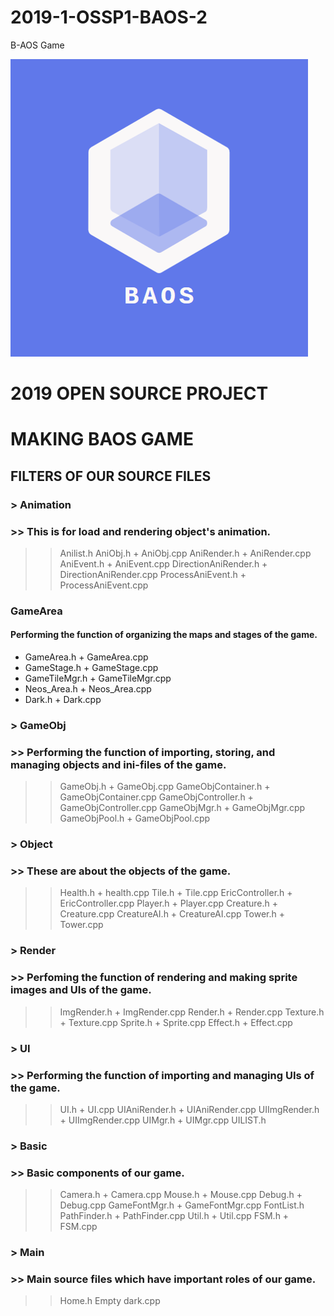 # 2019-1-OSSP1-BAOS-2
B-AOS Game

![BAOSTEAMLOGO](./client/BAOSTEAMLOGO.png)

# 2019 OPEN SOURCE PROJECT 
# MAKING BAOS GAME

## FILTERS OF OUR SOURCE FILES
### > Animation
### >> This is for load and rendering object's animation.
>> Anilist.h
>> AniObj.h + AniObj.cpp
>> AniRender.h + AniRender.cpp
>> AniEvent.h + AniEvent.cpp
>> DirectionAniRender.h + DirectionAniRender.cpp
>> ProcessAniEvent.h + ProcessAniEvent.cpp

### GameArea
#### Performing the function of organizing the maps and stages of the game.
>> 
  * GameArea.h + GameArea.cpp
  * GameStage.h + GameStage.cpp
  * GameTileMgr.h + GameTileMgr.cpp
  * Neos_Area.h + Neos_Area.cpp
  * Dark.h + Dark.cpp

### > GameObj
### >> Performing the function of importing, storing, and managing objects and ini-files of the game.
>> GameObj.h + GameObj.cpp
>> GameObjContainer.h + GameObjContainer.cpp
>> GameObjController.h + GameObjController.cpp
>> GameObjMgr.h + GameObjMgr.cpp
>> GameObjPool.h + GameObjPool.cpp

### > Object
### >> These are about the objects of the game.
>> Health.h + health.cpp
>> Tile.h + Tile.cpp
>> EricController.h + EricController.cpp
>> Player.h + Player.cpp
>> Creature.h + Creature.cpp
>> CreatureAI.h + CreatureAI.cpp
>> Tower.h + Tower.cpp

### > Render
### >> Perfoming the function of rendering and making sprite images and UIs of the game.
>> ImgRender.h + ImgRender.cpp
>> Render.h + Render.cpp
>> Texture.h + Texture.cpp
>> Sprite.h + Sprite.cpp
>> Effect.h + Effect.cpp

### > UI
### >> Performing the function of importing and managing UIs of the game.
>> UI.h + UI.cpp
>> UIAniRender.h + UIAniRender.cpp
>> UIImgRender.h + UIImgRender.cpp
>> UIMgr.h + UIMgr.cpp
>> UILIST.h

### > Basic
### >> Basic components of our game.
>> Camera.h + Camera.cpp
>> Mouse.h + Mouse.cpp
>> Debug.h + Debug.cpp
>> GameFontMgr.h + GameFontMgr.cpp
>> FontList.h
>> PathFinder.h + PathFinder.cpp
>> Util.h + Util.cpp
>> FSM.h + FSM.cpp

### > Main
### >> Main source files which have important roles of our game.
>> Home.h
>> Empty dark.cpp
